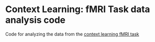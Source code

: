 Context Learning: fMRI Task data analysis code
=========

Code for analyzing the data from the [context learning fMRI task](https://github.com/tomov/Context-Learning-fMRI-Task)
